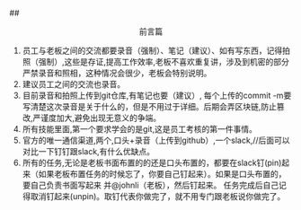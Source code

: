 ##<center>前言篇</center>
1. 员工与老板之间的交流都要录音（强制）、笔记（建议）、如有写东西，记得拍照（强制）,这些是存证,提高工作效率,老板不喜欢重复讲，涉及到机密的部分严禁录音和照相，这种情况会很少，老板会特别说明。
2. 建议员工之间的交流也录音。
3. 目前录音和拍照上传到git仓库,有笔记也要（建议）, 每个上传的commit -m要写清楚这次录音是关于什么的，但是不用过于详细。后期会弄区块链,防止篡改,严谨度加大,避免出现无意义的争端。
4. 所有技能里面,第一个要求学会的是git,这是员工考核的第一件事情。
5. 官方的唯一通信渠道,两个,口头+录音（上传到github）,一个slack,//后面可以对比一下钉钉跟slack,有什么优缺点。
6. 所有的任务,无论是老板书面布置的的还是口头布置的，都要在slack钉(pin)起来（如果老板布置任务的时候忘了，你要自己钉起来）。如果是口头布置的，要自己负责书面写起来 并@johnli（老板），然后钉起来。 任务完成后自己记得取消钉起来(unpin)。取钉代表你做完了，就不用专门跟老板说你做完了。
